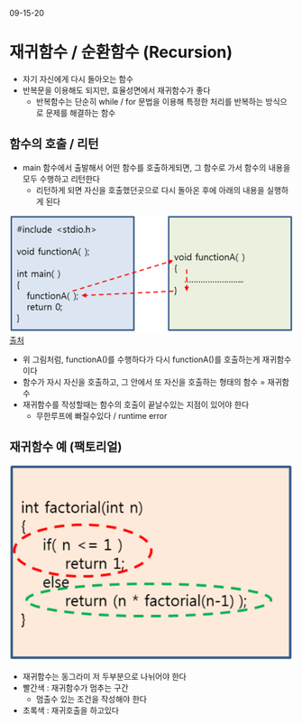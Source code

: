 09-15-20

# 재귀함수 / 순환함수 (Recursion)
* 자기 자신에게 다시 돌아오는 함수
* 반복문을 이용해도 되지만, 효율성면에서 재귀함수가 좋다  
    * 반복함수는 단순히 while / for 문법을 이용해 특정한 처리를 반복하는 방식으로 문제를 해결하는 함수  
    
## 함수의 호출 / 리턴 
* main 함수에서 출발해서 어떤 함수를 호출하게되면, 그 함수로 가서 함수의 내용을 모두 수행하고 리턴한다 
    * 리턴하게 되면 자신을 호출했던곳으로 다시 돌아온 후에 아래의 내용을 실행하게 된다 
    
![img](imgfiles/Recurison.PNG)
[출처](https://m.blog.naver.com/sharonichoya/220477314454)    

* 위 그림처럼, functionA()를 수행하다가 다시 functionA()를 호출하는게 재귀함수이다 
* 함수가 자시 자신을 호출하고, 그 안에서 또 자신을 호출하는 형태의 함수 = 재귀함수
* 재귀함수를 작성할때는 함수의 호출이 끝날수있는 지점이 있어야 한다 
    * 무한루프에 빠질수있다 / runtime error

## 재귀함수 예 (팩토리얼)    
![img](imgfiles/Factorial.PNG)   
 
* 재귀함수는 동그라미 저 두부분으로 나뉘어야 한다 
* 빨간색 : 재귀함수가 멈추는 구간 
    * 멈출수 있는 조건을 작성해야 한다 
* 초록색 : 재귀호출을 하고있다  